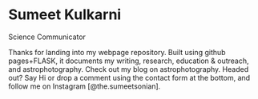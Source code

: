 # Sumeet Kulkarni
Science Communicator

Thanks for landing into my webpage repository. Built using github pages+FLASK, it documents my writing, research, education & outreach, and astrophotography. Check out my blog on astrophotography. Headed out? Say Hi or drop a comment using the contact form at the bottom, and follow me on Instagram [@the.sumeetsonian].
